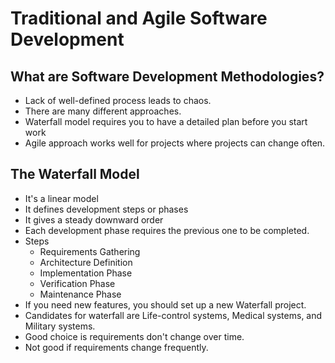 # Traditional and Agile Software Development

## What are Software Development Methodologies?

* Lack of well-defined process leads to chaos.
* There are many different approaches.
* Waterfall model requires you to have a detailed plan before you start work
* Agile approach works well for projects where projects can change often.

## The Waterfall Model

* It's a linear model
* It defines development steps or phases
* It gives a steady downward order
* Each development phase requires the previous one to be completed.
* Steps
  * Requirements Gathering
  * Architecture Definition
  * Implementation Phase
  * Verification Phase
  * Maintenance Phase
* If you need new features, you should set up a new Waterfall project.
* Candidates for waterfall are Life-control systems, Medical systems, and Military systems.
* Good choice is requirements don't change over time.
* Not good if requirements change frequently.
